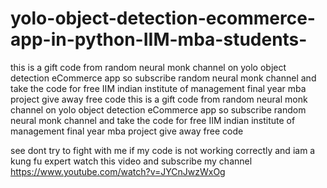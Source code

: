 # yolo-object-detection-ecommerce-app-in-python-IIM-mba-students-
this is a gift code from random neural monk channel on yolo object detection eCommerce app so subscribe random neural monk channel and take the code for free  IIM indian institute of management final year mba project give away free code 
this is a gift code from random neural monk channel on yolo object detection eCommerce app so subscribe random neural monk channel and take the code for free IIM indian institute of management final year mba project give away free code

see dont try to fight with me if my code is not working correctly and iam a kung fu expert watch this video and subscribe my channel
https://www.youtube.com/watch?v=JYCnJwzWxOg
